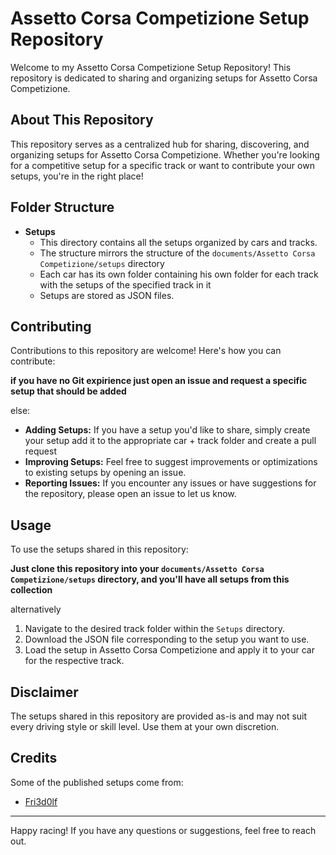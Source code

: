 # Assetto Corsa Competizione Setup Repository

Welcome to my Assetto Corsa Competizione Setup Repository! This repository is dedicated to sharing and organizing setups for Assetto Corsa Competizione.

## About This Repository

This repository serves as a centralized hub for sharing, discovering, and organizing setups for Assetto Corsa Competizione. Whether you're looking for a competitive setup for a specific track or want to contribute your own setups, you're in the right place!

## Folder Structure

- **Setups**
  - This directory contains all the setups organized by cars and tracks.
  - The structure mirrors the structure of the `documents/Assetto Corsa Competizione/setups` directory
  - Each car has its own folder containing his own folder for each track with the setups of the specified track in it
  - Setups are stored as JSON files.

## Contributing

Contributions to this repository are welcome! Here's how you can contribute:

**if you have no Git expirience just open an issue and request a specific setup that should be added**

else:

- **Adding Setups:** If you have a setup you'd like to share, simply create your setup add it to the appropriate car + track folder and create a pull request
- **Improving Setups:** Feel free to suggest improvements or optimizations to existing setups by opening an issue.
- **Reporting Issues:** If you encounter any issues or have suggestions for the repository, please open an issue to let us know.

## Usage

To use the setups shared in this repository:

**Just clone this repository into your `documents/Assetto Corsa Competizione/setups` directory, and you'll have all setups from this collection**

alternatively

1. Navigate to the desired track folder within the `Setups` directory.
2. Download the JSON file corresponding to the setup you want to use.
3. Load the setup in Assetto Corsa Competizione and apply it to your car for the respective track.

## Disclaimer

The setups shared in this repository are provided as-is and may not suit every driving style or skill level. Use them at your own discretion.

## Credits

Some of the published setups come from:
- [Fri3d0lf](https://www.youtube.com/@Fri3d0lf)

---

Happy racing! If you have any questions or suggestions, feel free to reach out.
